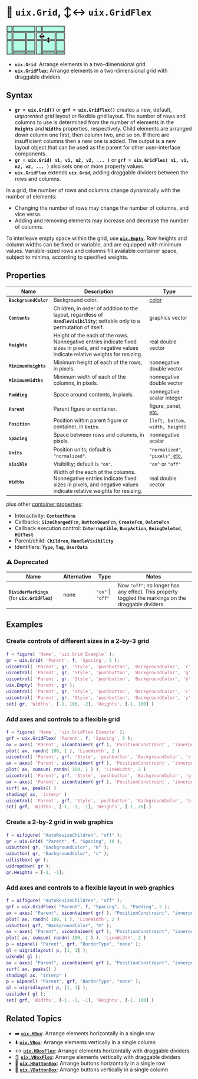# :symbols: **`uix.Grid`**, :arrow_up_down::left_right_arrow: **`uix.GridFlex`**

[![Grid](Images/bigIcon_Grid.png "Grid")](uixGrid.md)[![GridFlex](Images/bigIcon_GridFlex.png "GridFlex")](uixGrid.md)

* **`uix.Grid`**: Arrange elements in a two-dimensional grid
* **`uix.GridFlex`**: Arrange elements in a two-dimensional grid with draggable dividers

## Syntax

* **`gr = uix.Grid()`** or **`grf = uix.GridFlex()`** creates a new, default, *unparented* grid layout or flexible grid layout. The number of rows and columns to use is determined from the number of elements in the **`Heights`** and **`Widths`** properties, respectively. Child elements are arranged down column one first, then column two, and so on. If there are insufficient columns then a new one is added. The output is a new layout object that can be used as the parent for other user-interface components.
* **`gr = uix.Grid( n1, v1, n2, v2, ... )`** or **`grf = uix.GridFlex( n1, v1, n2, v2, ... )`** also sets one or more property values.
* **`uix.GridFlex`** extends **`uix.Grid`**, adding draggable dividers between the rows and columns.

In a grid, the number of rows and columns change dynamically with the number of elements:
* Changing the number of rows may change the number of columns, and vice versa.
* Adding and removing elements may increase and decrease the number of columns.

To interleave empty space within the grid, use [**`uix.Empty`**](uixEmpty.md). Row heights and column widths can be fixed or variable, and are equipped with minimum values. Variable-sized rows and columns fill available container space, subject to minima, according to specified weights.

## Properties

| Name | Description | Type |
| --- | --- | --- |
| **`BackgroundColor`** | Background color. | [color](https://www.mathworks.com/help/matlab/creating_plots/specify-plot-colors.html) |
| **`Contents`** | Children, in order of addition to the layout, regardless of **`HandleVisibility`**; settable only to a permutation of itself. | graphics vector |
| **`Heights`** | Height of the each of the rows. Nonnegative entries indicate fixed sizes in pixels, and negative values indicate relative weights for resizing. | real double vector |
| **`MinimumHeights`** | Minimum height of each of the rows, in pixels. | nonnegative double vector |
| **`MinimumWidths`** | Minimum width of each of the columns, in pixels. | nonnegative double vector |
| **`Padding`** | Space around contents, in pixels. | nonnegative scalar integer
| **`Parent`** | Parent figure or container. | figure, panel, [etc.](https://www.mathworks.com/help/matlab/ref/matlab.ui.container.panel-properties.html#mw_e4809363-1f35-4bc7-89f8-36ed9cccb017) |
| **`Position`** | Position within parent figure or container, in **`Units`**. | `[left, bottom, width, height]`  |
| **`Spacing`** | Space between rows and columns, in pixels. | nonnegative scalar |
| **`Units`** | Position units; default is `"normalized"`. | `"normalized"`, `"pixels"`, [etc.](https://www.mathworks.com/help/matlab/ref/matlab.ui.container.panel-properties.html#bub8wap-1_sep_shared-Position) |
| **`Visible`** | Visibility; default is `"on"`. | `"on"` or `"off"` |
| **`Widths`** | Width of the each of the columns. Nonnegative entries indicate fixed sizes in pixels, and negative values indicate relative weights for resizing. | real double vector |

plus other [container properties](https://www.mathworks.com/help/matlab/ref/matlab.ui.container.panel-properties.html):
* Interactivity: **`ContextMenu`**
* Callbacks: **`SizeChangedFcn`**, **`ButtonDownFcn`**, **`CreateFcn`**, **`DeleteFcn`**
* Callback execution control: **`Interruptible`**, **`BusyAction`**, **`BeingDeleted`**, **`HitTest`**
* Parent/child: **`Children`**, **`HandleVisibility`**
* Identifiers: **`Type`**, **`Tag`**, **`UserData`**

### :warning: Deprecated
| Name | Alternative | Type | Notes |
| --- | --- | --- | --- |
| **`DividerMarkings`** (for **`uix.GridFlex`**) | none | `"on"` \| `"off"` | Now `"off"`; no longer has any effect. This property toggled the markings on the draggable dividers. |

## Examples

### Create controls of different sizes in a 2-by-3 grid

```matlab
f = figure( 'Name', 'uix.Grid Example' );
gr = uix.Grid( 'Parent', f, 'Spacing', 5 );
uicontrol( 'Parent', gr, 'Style', 'pushbutton', 'BackgroundColor', 'r' )
uicontrol( 'Parent', gr, 'Style', 'pushbutton', 'BackgroundColor', 'g' )
uicontrol( 'Parent', gr, 'Style', 'pushbutton', 'BackgroundColor', 'b' )
uix.Empty( 'Parent', gr );
uicontrol( 'Parent', gr, 'Style', 'pushbutton', 'BackgroundColor', 'c' )
uicontrol( 'Parent', gr, 'Style', 'pushbutton', 'BackgroundColor', 'y' )
set( gr, 'Widths', [-1, 100, -2], 'Heights', [-1, 100] )
```

### Add axes and controls to a flexible grid

```matlab
f = figure( 'Name', 'uix.GridFlex Example' );
grf = uix.GridFlex( 'Parent', f, 'Spacing', 5 );
ax = axes( 'Parent', uicontainer( grf ), 'PositionConstraint', 'innerposition', 'NextPlot', 'add' );
plot( ax, randn( 100, 1 ), 'LineWidth', 2 )
uicontrol( 'Parent', grf, 'Style', 'pushbutton', 'BackgroundColor', 'r' )
ax = axes( 'Parent', uicontainer( grf ), 'PositionConstraint', 'innerposition', 'NextPlot', 'add' );
plot( ax, cumsum( randn( 100, 1 ) ), 'LineWidth', 2 )
uicontrol( 'Parent', grf, 'Style', 'pushbutton', 'BackgroundColor', 'g' )
ax = axes( 'Parent', uicontainer( grf ), 'PositionConstraint', 'innerposition', 'NextPlot', 'add' );
surf( ax, peaks() )
shading( ax, 'interp' )
uicontrol( 'Parent', grf, 'Style', 'pushbutton', 'BackgroundColor', 'b' )
set( grf, 'Widths', [-1, -1, -1], 'Heights', [-1, 25] )
```

### Create a 2-by-2 grid in web graphics

```matlab
f = uifigure( "AutoResizeChildren", "off" );
gr = uix.Grid( "Parent", f, "Spacing", 10 );
uibutton( gr, "BackgroundColor", "m" );
uibutton( gr, "BackgroundColor", "c" );
uilistbox( gr );
uidropdown( gr );
gr.Heights = [-1, -1];
```

### Add axes and controls to a flexible layout in web graphics

```matlab
f = uifigure( "AutoResizeChildren", "off" );
grf = uix.GridFlex( "Parent", f, "Spacing", 5, "Padding", 5 );
ax = axes( "Parent", uicontainer( grf ), "PositionConstraint", "innerposition", "NextPlot", "add" );
plot( ax, randn( 100, 1 ), 'LineWidth', 2 )
uibutton( grf, "BackgroundColor", "m" );
ax = axes( "Parent", uicontainer( grf ), "PositionConstraint", "innerposition", "NextPlot", "add" );
plot( ax, cumsum( randn( 100, 1 ) ), 'LineWidth', 2 )
p = uipanel( "Parent", grf, "BorderType", "none" );
gl = uigridlayout( p, [1, 1] );
uiknob( gl );
ax = axes( "Parent", uicontainer( grf ), "PositionConstraint", "innerposition", "NextPlot", "add" );
surf( ax, peaks() )
shading( ax, "interp" )
p = uipanel( "Parent", grf, "BorderType", "none" );
gl = uigridlayout( p, [1, 1] );
uislider( gl );
set( grf, 'Widths', [-1, -1, -1], 'Heights', [-1, 100] )
```

## Related Topics

* :arrow_right: [**`uix.HBox`**](uixHBox.md): Arrange elements horizontally in a single row
* :arrow_down: [**`uix.VBox`**](uixVBox.md): Arrange elements vertically in a single column
* :left_right_arrow: [**`uix.HBoxFlex`**](uixHBox.md): Arrange elements horizontally with draggable dividers
* :arrow_up_down: [**`uix.VBoxFlex`**](uixVBox.md): Arrange elements vertically with draggable dividers
* :traffic_light: [**`uix.HButtonBox`**](uixHButtonBox.md): Arrange buttons horizontally in a single row
* :vertical_traffic_light: [**`uix.VButtonBox`**](uixVButtonBox.md): Arrange buttons vertically in a single column